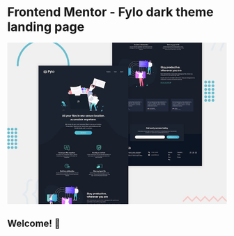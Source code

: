 # Frontend Mentor - Fylo dark theme landing page

![Design preview for the Fylo dark theme landing page challenge](./design/desktop-preview.jpg)

## Welcome! 👋



